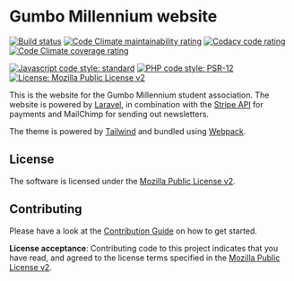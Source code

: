 # Gumbo Millennium website

[![Build status][shield-build]][link-build]
[![Code Climate maintainability rating][shield-cc-maintainability]][link-cc-maintainability]
[![Codacy code rating][shield-cy-rating]][link-cy-rating]
[![Code Climate coverage rating][shield-cc-coverage]][link-cc-coverage]


[![Javascript code style: standard][shield-js]][link-js]
[![PHP code style: PSR-12][shield-php]][link-php]
[![License: Mozilla Public License v2][shield-license]][link-license]

This is the website for the Gumbo Millennium student association.
The website is powered by [Laravel][laravel], in combination with the [Stripe API][stripe] for payments
and MailChimp for sending out newsletters.

The theme is powered by [Tailwind][tailwind] and bundled using [Webpack][webpack].

## License

The software is licensed under the [Mozilla Public License v2][link-license].

## Contributing

Please have a look at the [Contribution Guide][contrib] on how to get started.

**License acceptance**: Contributing code to this project indicates that you
have read, and agreed to the license terms specified in the [Mozilla Public
License v2][link-license].

<!-- Links -->

[shield-build]: https://img.shields.io/github/workflow/status/gumbo-millennium/website/Build,%20test%20and%20deploy%20Laravel.svg?style=flat
[shield-cc-maintainability]: https://img.shields.io/codeclimate/maintainability/gumbo-millennium/website.svg?label=CodeClimate+Maintainability&style=flat
[shield-cy-rating]: https://img.shields.io/codacy/grade/744b88fb0b9046309aa0571429e0dd7a.svg?label=Codacy+Rating&style=flat
[shield-cc-coverage]: https://img.shields.io/codeclimate/coverage-letter/gumbo-millennium/website.svg?style=flat
[shield-js]: https://img.shields.io/badge/js%20code%20style-standard-brightgreen.svg?style=flat
[shield-php]: https://img.shields.io/badge/php%20code%20style-PSR--2-8892be.svg?style=flat
[shield-license]: https://img.shields.io/github/license/gumbo-millennium/website.svg?style=flat

[link-build]: https://github.com/gumbo-millennium/website/actions
[link-cc-maintainability]: https://codeclimate.com/github/gumbo-millennium/website
[link-cy-rating]: https://app.codacy.com/app/gumbo-millennium/website/dashboard
[link-cc-coverage]: https://codeclimate.com/github/gumbo-millennium/website
[link-js]: https://standardjs.com/
[link-php]: https://www.php-fig.org/psr/psr-2/
[link-license]: LICENSE.md

[laravel]: https://laravel.com/
[stripe]: https://stripe.com/payments
[tailwind]: https://tailwindcss.com
[webpack]: https://webpack.js.org/
[contrib]: ./CONTRIBUTING.md
